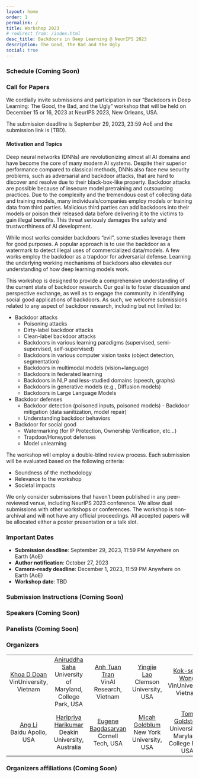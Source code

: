 ```yaml
---
layout: home
order: 1
permalink: /
title: Workshop 2023
# redirect_from: /index.html
desc_title: Backdoors in Deep Learning @ NeurIPS 2023
description: The Good, the Bad and the Ugly
social: true
---
```


<!-- **UPDATE**: fill out this form if you are interested in a post-workshop social: [https://forms.gle/XjeSVmyHnsp7EmLB6](https://forms.gle/XjeSVmyHnsp7EmLB6). -->

<!-- ### Schedule (Meeting Room 317A, 9 AM - 5 PM, July 29, 2023) -->
### Schedule (Coming Soon)

<!-- ⭐ **Link to ICML page: [https://icml.cc/virtual/2023/workshop/21499](https://icml.cc/virtual/2023/workshop/21499)** ⭐ -->


<!-- |---------------------|----------------------------------------------------------------------------------------|---------------------------------------------------------------------------------------|
| Start Time (GMT-10, Hawaii)          | Session                                                                                | Speaker(s)                                                                            |
|---------------------|----------------------------------------------------------------------------------------|---------------------------------------------------------------------------------------|
| 9:00 am | Opening Remarks                                                                        | Organizers                                                                            |
|---------------------|----------------------------------------------------------------------------------------|---------------------------------------------------------------------------------------|
| 9:05 am | Invited talk 1                                                                         | Johannes Ballé |
| 9:35 am | Invited talk 2                                                                        | Tsachy Weissman  |
| 10:05 am | Coffee break                                                                           |  |
| 10:20 am | Invited talk 3                                                                                |José Miguel Hernández-Lobato |
| 10:50 am | Oral 1                                                                                |Neural Distributed Compressor Does Binning |
| 11:10 am  | Panel discussion                                                                     | Ashish Khisti, Ties van Rozendaal, George Toderici, Rashmi Vinayak |  |
| 11:55 am | Lunch break
|---------------------|----------------------------------------------------------------------------------------|---------------------------------------------------------------------------------------|
| 12:55 pm | Invited talk 4                                                                         | Hyeji Kim |
| 1:25 pm | Oral 2                                                                                | Entropy Coding of Unordered Data Structures |
| 1:45 pm | Invited talk 4                                                                         | Yan Lu |
| 2:15 pm | Poster session                                                                          | |
|---------------------|----------------------------------------------------------------------------------------|---------------------------------------------------------------------------------------|
| 3:45 pm | Invited talk 5                                                                     | Aaron Wagner |
| 4:15 pm | Oral 3                                                                                | Neural Image Compression: Generalization, Robustness, and Spectral Bias |
| 4:35 pm | Oral 4                                                                     | Slicing Mutual Information Generalization Bounds for Neural Networks |
| 4:55 pm   | Closing Remarks                                                                        | Organizers    | -->

### Call for Papers


We cordially invite submissions and participation in our “Backdoors in Deep Learning: The Good, the Bad, and the Ugly” workshop that will be held on December 15 or 16, 2023 at NeurIPS 2023, New Orleans, USA.

The submission deadline is September 29, 2023, 23:59 AoE and the submission link is (TBD).

#### Motivation and Topics

Deep neural networks (DNNs) are revolutionizing almost all AI domains and have become the core of many modern AI systems. Despite their superior performance compared to classical methods, DNNs also face new security problems, such as adversarial and backdoor attacks, that are hard to discover and resolve due to their black-box-like property. Backdoor attacks are possible because of insecure model pretraining and outsourcing practices. Due to the complexity and the tremendous cost of collecting data and training models, many individuals/companies employ models or training data from third parties. Malicious third parties can add backdoors into their models or poison their released data before delivering it to the victims to gain illegal benefits. This threat seriously damages the safety and trustworthiness of AI development.

While most works consider backdoors “evil”, some studies leverage them for good purposes. A popular approach is to use the backdoor as a watermark to detect illegal uses of commercialized data/models. A few works employ the backdoor as a trapdoor for adversarial defense. Learning the underlying working mechanisms of backdoors also elevates our understanding of how deep learning models work.

This workshop is designed to provide a comprehensive understanding of the current state of backdoor research. Our goal is to foster discussion and perspective exchange, as well as to engage the community in identifying social good applications of backdoors. As such, we welcome submissions related to any aspect of backdoor research, including but not limited to:

* Backdoor attacks
  * Poisoning attacks
  * Dirty-label backdoor attacks
  * Clean-label backdoor attacks
  * Backdoors in various learning paradigms (supervised, semi-supervised, self-supervised)
  * Backdoors in various computer vision tasks (object detection, segmentation)
  * Backdoors in multimodal models (vision+language)
  * Backdoors in federated learning
  * Backdoors in NLP and less-studied domains (speech, graphs)
  * Backdoors in generative models (e.g., Diffusion models)
  * Backdoors in Large Language Models
* Backdoor defenses
  * Backdoor detection (poisoned inputs, poisoned models) - Backdoor mitigation (data sanitization, model repair)
  * Understanding backdoor behaviors
* Backdoor for social good
  * Watermarking (for IP Protection, Ownership Verification, etc...)
  * Trapdoor/Honeypot defenses
  * Model unlearning

The workshop will employ a double-blind review process. Each submission will be evaluated based on the following criteria:

* Soundness of the methodology
* Relevance to the workshop
* Societal impacts

We only consider submissions that haven’t been published in any peer-reviewed venue, including NeurIPS 2023 conference. We allow dual submissions with other workshops or conferences. The workshop is non-archival and will not have any official proceedings. All accepted papers will be allocated either a poster presentation or a talk slot.
 
<!-- ### Call for Reviewers
Please fill out this [Google form](https://docs.google.com/forms/d/e/1FAIpQLSd3L9_o7vAZUSWjWMxi18jZHuIrBaafUBm6v1fTZQorK2o9Qw/viewform) if you are interested in reviewing for the workshop.

🏆 **2 free ICML 2023 workshop registrations will be given as "Best Reviewer Awards"** 🏆 -->

### Important Dates

* **Submission deadline**: September 29, 2023, 11:59 PM Anywhere on Earth (AoE)
* **Author notification**: October 27, 2023
* **Camera-ready deadline**: December 1, 2023, 11:59 PM Anywhere on Earth (AoE)
* **Workshop date**: TBD

### Submission Instructions (Coming Soon)

<!-- **Submission website: [OpenReview](https://openreview.net/group?id=ICML.cc/2023/Workshop/NCW)**

We solicit short workshop paper submissions of up to 4 pages + unlimited references/appendices. Please format submissions in ICML style. Submissions will be double blind: reviewers cannot see author names when conducting reviews, and authors cannot see reviewer names.

Some accepted papers will be accepted as contributed talks. All accepted posters are expected to be presented in-person at the poster session, and all papers published via Openreview after the workshop.

This workshop will not have formal proceedings, so we welcome the submission of work currently under review at other archival ML venues. We also welcome the submission of work recently published in information theory venues (e.g. Transactions on Information Theory, ISIT, ITW) that may be of interest to an ML audience. However, we will not consider work recently published in or accepted to other archival ML venues (e.g. ICML main conference). -->

### Speakers (Coming Soon)

<!-- <table style="width:75%">
  <tr>
    <td style="text-align:center"><img src="assets/img/johannes_balle.png" height="175"></td>
    <td style="text-align:center"><img src="assets/img/jose_hernandez-lobato.jpg" height="175"></td>
    <td style="text-align:center"><img src="assets/img/hyeji_kim.png" height="175"></td>
    <td style="text-align:center"><img src="assets/img/yan_lu.jpg" height="175"></td>
  </tr>
  <tr>
    <td style="text-align:center"><a href="https://balle.io">Johannes Ballé</a> <br> Research Scientist, Google</td>
    <td style="text-align:center"><a href="https://jmhl.org">José Miguel Hernández-Lobato</a> <br> Professor, Cambridge</td>
    <td style="text-align:center"><a href="https://sites.utexas.edu/hkim/">Hyeji Kim</a> <br> Assistant Professor, UT Austin</td>
    <td style="text-align:center"><a href="https://www.microsoft.com/en-us/research/people/yanlu/">Yan Lu</a> <br> Partner Research Manager, Microsoft Research Asia</td>
  </tr>
  <tr>
    <td style="text-align:center"><img src="assets/img/aaron_wagner.jpg" height="175"></td>
    <td style="text-align:center"><img src="assets/img/tsachy_weissman.png" height="175"></td>
  </tr>
  <tr>
    <td style="text-align:center"><a href="https://www.ece.cornell.edu/faculty-directory/aaron-b-wagner">Aaron Wagner</a> <br> Professor, Cornell</td>
    <td style="text-align:center"><a href="https://web.stanford.edu/~tsachy/">Tsachy Weissman</a> <br> Professor, Stanford</td>
  </tr>
</table> -->

### Panelists (Coming Soon)

<!-- <table style="width:75%">
  <tr>
    <td style="text-align:center"><img src="assets/img/ashish_khisti.jpg" height="175"></td>
    <td style="text-align:center"><img src="assets/img/ties_van_rozendaal.jpg" height="175"></td>
    <td style="text-align:center"><img src="assets/img/george_toderici.jpg" height="175"></td>
    <td style="text-align:center"><img src="assets/img/rashmi_vinayak.jpg" height="175"></td>
  </tr>
  <tr>
    <td style="text-align:center"><a href="https://www.ece.utoronto.ca/people/khisti-a/">Ashish Khisti</a> <br> Professor, University of Toronto</td>
    <td style="text-align:center"><a href="http://www.tivaro.nl/">Ties van Rozendaal</a> <br> Senior Deep Learning Researcher, Qualcomm</td>
    <td style="text-align:center"><a href="https://research.google/people/author38233/"> George Toderici </a> <br> Senior Staff Research Scientist, Google</td>
    <td style="text-align:center"><a href="http://www.cs.cmu.edu/~rvinayak/">Rashmi Vinayak</a> <br>Assistant Professor, CMU</td>
  </tr>
</table> -->

### Organizers 


<table style="width:100%">
  <!-- <tr>
    <td style="text-align:center"><img src="assets/img/berivan_isik.jpg" height="175"></td>
    <td style="text-align:center"><img src="assets/img/yibo_yang.jpg" height="175"></td>
    <td style="text-align:center"><img src="assets/img/daniel_severo.jpg" height="175"></td>
    <td style="text-align:center"><img src="assets/img/karen_ullrich.jpg" height="175"></td>
  </tr> -->
  <tr>
    <td style="text-align:center"><a href="localhost:4000">Khoa D Doan</a> <br>VinUniversity, Vietnam</td>
    <td style="text-align:center"><a href="localhost:4000">Aniruddha Saha</a> <br>University of Maryland, College Park, USA</td>
    <td style="text-align:center"><a href="localhost:4000">Anh Tuan Tran</a> <br>VinAI Research, Vietnam</td>
    <td style="text-align:center"><a href="localhost:4000">Yingjie Lao</a> <br>Clemson University, USA</td>
    <td style="text-align:center"><a href="localhost:4000">Kok-seng Wong</a> <br>VinUniversity, Vietnam</td>
  </tr>
  <!-- <tr>
    <td style="text-align:center"><img src="assets/img/robert_bamler.jpg" height="175"></td>
    <td style="text-align:center"><img src="assets/img/stephan_mandt.jpg" height="175"></td>
  </tr> -->
  <tr>
    <td style="text-align:center"><a href="localhost:4000">Ang Li</a> <br>Baidu Apollo, USA</td>
    <td style="text-align:center"><a href="localhost:4000">Haripriya Harikumar</a> <br>Deakin University, Australia</td>
    <td style="text-align:center"><a href="localhost:4000">Eugene Bagdasaryan</a> <br>Cornell Tech, USA</td>
    <td style="text-align:center"><a href="localhost:4000">Micah Goldblum</a> <br>New York University, USA</td>
    <td style="text-align:center"><a href="localhost:4000">Tom Goldstein</a> <br>University of Maryland, College Park, USA</td>
  </tr>
</table>


### Organizers affiliations (Coming Soon)
<!-- <td style="text-align:center"><img src="assets/img/logo_stanford.png" height="100"></td>
<br>

<td style="text-align:center"><img src="assets/img/logo_uci.jpg" height="100"></td>
<br>

<td style="text-align:center"><img src="assets/img/logo_uoft.png" height="100"></td>
<br>

<td style="text-align:center"><img src="assets/img/logo_vector.png" height="100"></td>
<br>

<td style="text-align:center"><img src="assets/img/logo_meta.png" height="100"></td>
<br>

<td style="text-align:center"><img src="assets/img/logo_ut.png" height="100"></td> -->

